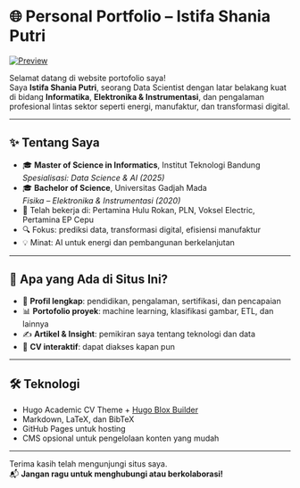 # 🌐 Personal Portfolio – Istifa Shania Putri

[![Preview](.github/preview.png)](https://istifashania.github.io/shaniaa.github.io/)

Selamat datang di website portofolio saya!  
Saya **Istifa Shania Putri**, seorang Data Scientist dengan latar belakang kuat di bidang **Informatika**, **Elektronika & Instrumentasi**, dan pengalaman profesional lintas sektor seperti energi, manufaktur, dan transformasi digital.

---

## ✨ Tentang Saya

- 🎓 **Master of Science in Informatics**, Institut Teknologi Bandung  
  *Spesialisasi: Data Science & AI (2025)*  
- 🎓 **Bachelor of Science**, Universitas Gadjah Mada  
  *Fisika – Elektronika & Instrumentasi (2020)*  
- 💼 Telah bekerja di: Pertamina Hulu Rokan, PLN, Voksel Electric, Pertamina EP Cepu  
- 🔍 Fokus: prediksi data, transformasi digital, efisiensi manufaktur  
- 💡 Minat: AI untuk energi dan pembangunan berkelanjutan

---

## 💼 Apa yang Ada di Situs Ini?

- 📌 **Profil lengkap**: pendidikan, pengalaman, sertifikasi, dan pencapaian
- 📊 **Portofolio proyek**: machine learning, klasifikasi gambar, ETL, dan lainnya
- ✍️ **Artikel & Insight**: pemikiran saya tentang teknologi dan data
- 📄 **CV interaktif**: dapat diakses kapan pun

---

## 🛠️ Teknologi

- Hugo Academic CV Theme + [Hugo Blox Builder](https://hugoblox.com)
- Markdown, LaTeX, dan BibTeX
- GitHub Pages untuk hosting
- CMS opsional untuk pengelolaan konten yang mudah

---

Terima kasih telah mengunjungi situs saya.  
📬 **Jangan ragu untuk menghubungi atau berkolaborasi!**
